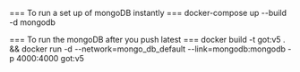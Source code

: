 
=== To run a set up of mongoDB instantly ===
docker-compose up --build -d mongodb

=== To run the mongoDB after you push latest ===
docker build -t got:v5 . &&  docker run -d --network=mongo_db_default  --link=mongodb:mongodb -p 4000:4000 got:v5

